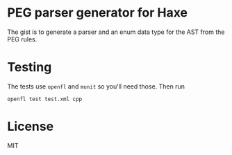 # PEG parser generator for Haxe

The gist is to generate a parser and an enum data type for the AST from the PEG
rules.

# Testing

The tests use `openfl` and `munit` so you'll need those. Then run

    openfl test test.xml cpp

# License

MIT
